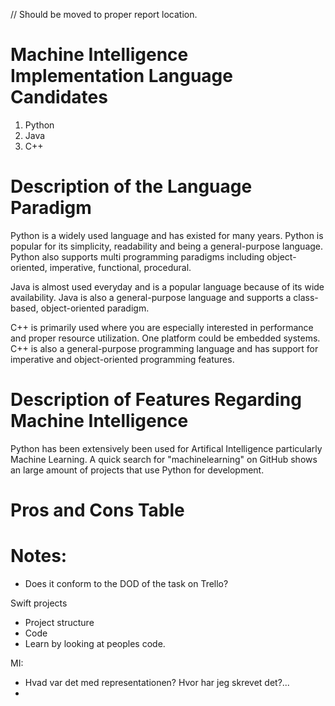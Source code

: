 // Should be moved to proper report location.

# Machine Intelligence Implementation Language Candidates
1. Python
2. Java
3. C++

# Description of the Language Paradigm
Python is a widely used language and has existed for many years. Python is popular for its simplicity, readability and being a general-purpose language. Python also supports multi programming paradigms including object-oriented, imperative, functional, procedural.

Java is almost used everyday and is a popular language because of its wide availability. Java is also a general-purpose language and supports a class-based, object-oriented paradigm. 

C++ is primarily used where you are especially interested in performance and proper resource utilization. One platform could be embedded systems. C++ is also a general-purpose programming language and has support for imperative and object-oriented programming features. 

# Description of Features Regarding Machine Intelligence
Python has been extensively been used for Artifical Intelligence particularly Machine Learning. A quick search for "machinelearning" on GitHub shows an large amount of projects that use Python for development. 



# Pros and Cons Table


[^stackoverflow_dev_survey_2018]: https://insights.stackoverflow.com/survey/2018/#most-popular-technologies


# Notes:
+ Does it conform to the DOD of the task on Trello?









































Swift projects
+ Project structure
+ Code
+ Learn by looking at peoples code.

MI:
+ Hvad var det med representationen? Hvor har jeg skrevet det?...
+ 
